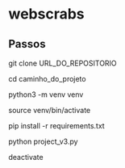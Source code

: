 # webscrabs

## Passos

git clone URL_DO_REPOSITORIO

cd caminho_do_projeto

python3 -m venv venv

source venv/bin/activate

pip install -r requirements.txt

python project_v3.py

deactivate
